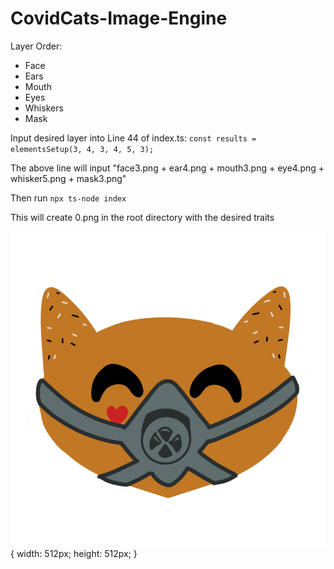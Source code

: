 # CovidCats-Image-Engine

Layer Order:
- Face
- Ears
- Mouth
- Eyes
- Whiskers
- Mask

Input desired layer into Line 44 of index.ts: `const results = elementsSetup(3, 4, 3, 4, 5, 3);`

The above line will input "face3.png + ear4.png + mouth3.png + eye4.png + whisker5.png + mask3.png"


Then run `npx ts-node index`

This will create 0.png in the root directory with the desired traits


![](https://raw.githubusercontent.com/kyzooghost/CovidCats-Image-Engine/main/images/homecat.png) {
    width: 512px;
    height: 512px;
}
